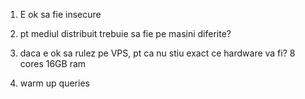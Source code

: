 1. E ok sa fie insecure
2. pt mediul distribuit trebuie sa fie pe masini diferite?
3. daca e ok sa rulez pe VPS, pt ca nu stiu exact ce hardware va fi? 8 cores 16GB ram

4. warm up queries
